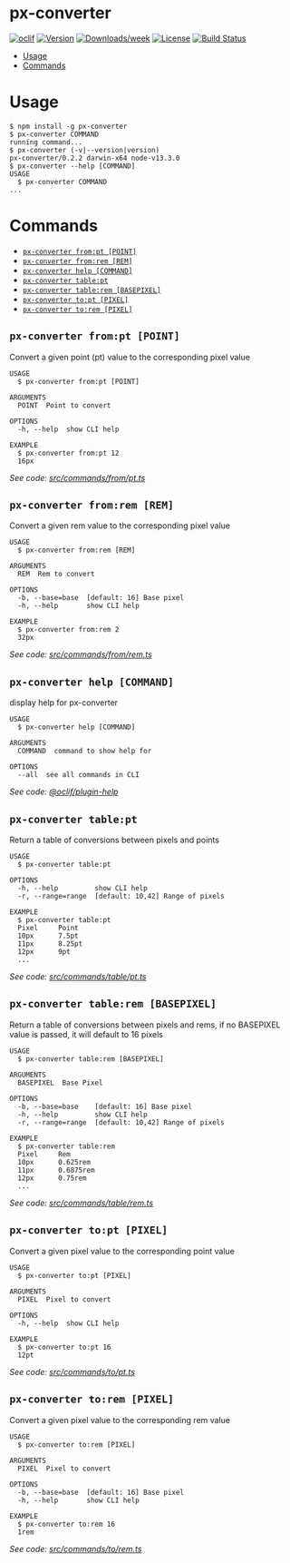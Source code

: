 px-converter
============



[![oclif](https://img.shields.io/badge/cli-oclif-brightgreen.svg)](https://oclif.io)
[![Version](https://img.shields.io/npm/v/px-converter.svg)](https://npmjs.org/package/px-converter)
[![Downloads/week](https://img.shields.io/npm/dw/px-converter.svg)](https://npmjs.org/package/px-converter)
[![License](https://img.shields.io/npm/l/px-converter.svg)](https://github.com/experimental/px-converter/blob/master/package.json)
[![Build Status](https://travis-ci.org/darkmavis1980/px-converter.svg?branch=master)](https://travis-ci.org/darkmavis1980/px-converter)

<!-- toc -->
* [Usage](#usage)
* [Commands](#commands)
<!-- tocstop -->
# Usage
<!-- usage -->
```sh-session
$ npm install -g px-converter
$ px-converter COMMAND
running command...
$ px-converter (-v|--version|version)
px-converter/0.2.2 darwin-x64 node-v13.3.0
$ px-converter --help [COMMAND]
USAGE
  $ px-converter COMMAND
...
```
<!-- usagestop -->
# Commands
<!-- commands -->
* [`px-converter from:pt [POINT]`](#px-converter-frompt-point)
* [`px-converter from:rem [REM]`](#px-converter-fromrem-rem)
* [`px-converter help [COMMAND]`](#px-converter-help-command)
* [`px-converter table:pt`](#px-converter-tablept)
* [`px-converter table:rem [BASEPIXEL]`](#px-converter-tablerem-basepixel)
* [`px-converter to:pt [PIXEL]`](#px-converter-topt-pixel)
* [`px-converter to:rem [PIXEL]`](#px-converter-torem-pixel)

## `px-converter from:pt [POINT]`

Convert a given point (pt) value to the corresponding pixel value

```
USAGE
  $ px-converter from:pt [POINT]

ARGUMENTS
  POINT  Point to convert

OPTIONS
  -h, --help  show CLI help

EXAMPLE
  $ px-converter from:pt 12
  16px
```

_See code: [src/commands/from/pt.ts](https://github.com/darkmavis1980/px-converter/blob/v0.2.2/src/commands/from/pt.ts)_

## `px-converter from:rem [REM]`

Convert a given rem value to the corresponding pixel value

```
USAGE
  $ px-converter from:rem [REM]

ARGUMENTS
  REM  Rem to convert

OPTIONS
  -b, --base=base  [default: 16] Base pixel
  -h, --help       show CLI help

EXAMPLE
  $ px-converter from:rem 2
  32px
```

_See code: [src/commands/from/rem.ts](https://github.com/darkmavis1980/px-converter/blob/v0.2.2/src/commands/from/rem.ts)_

## `px-converter help [COMMAND]`

display help for px-converter

```
USAGE
  $ px-converter help [COMMAND]

ARGUMENTS
  COMMAND  command to show help for

OPTIONS
  --all  see all commands in CLI
```

_See code: [@oclif/plugin-help](https://github.com/oclif/plugin-help/blob/v2.2.3/src/commands/help.ts)_

## `px-converter table:pt`

Return a table of conversions between pixels and points

```
USAGE
  $ px-converter table:pt

OPTIONS
  -h, --help         show CLI help
  -r, --range=range  [default: 10,42] Range of pixels

EXAMPLE
  $ px-converter table:pt
  Pixel     Point
  10px      7.5pt
  11px      8.25pt
  12px      9pt
  ...
```

_See code: [src/commands/table/pt.ts](https://github.com/darkmavis1980/px-converter/blob/v0.2.2/src/commands/table/pt.ts)_

## `px-converter table:rem [BASEPIXEL]`

Return a table of conversions between pixels and rems, if no BASEPIXEL value is passed, it will default to 16 pixels

```
USAGE
  $ px-converter table:rem [BASEPIXEL]

ARGUMENTS
  BASEPIXEL  Base Pixel

OPTIONS
  -b, --base=base    [default: 16] Base pixel
  -h, --help         show CLI help
  -r, --range=range  [default: 10,42] Range of pixels

EXAMPLE
  $ px-converter table:rem
  Pixel     Rem
  10px      0.625rem
  11px      0.6875rem
  12px      0.75rem
  ...
```

_See code: [src/commands/table/rem.ts](https://github.com/darkmavis1980/px-converter/blob/v0.2.2/src/commands/table/rem.ts)_

## `px-converter to:pt [PIXEL]`

Convert a given pixel value to the corresponding point value

```
USAGE
  $ px-converter to:pt [PIXEL]

ARGUMENTS
  PIXEL  Pixel to convert

OPTIONS
  -h, --help  show CLI help

EXAMPLE
  $ px-converter to:pt 16
  12pt
```

_See code: [src/commands/to/pt.ts](https://github.com/darkmavis1980/px-converter/blob/v0.2.2/src/commands/to/pt.ts)_

## `px-converter to:rem [PIXEL]`

Convert a given pixel value to the corresponding rem value

```
USAGE
  $ px-converter to:rem [PIXEL]

ARGUMENTS
  PIXEL  Pixel to convert

OPTIONS
  -b, --base=base  [default: 16] Base pixel
  -h, --help       show CLI help

EXAMPLE
  $ px-converter to:rem 16
  1rem
```

_See code: [src/commands/to/rem.ts](https://github.com/darkmavis1980/px-converter/blob/v0.2.2/src/commands/to/rem.ts)_
<!-- commandsstop -->
